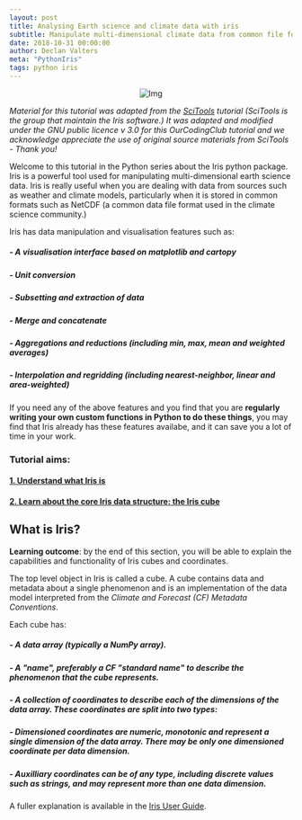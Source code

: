 ```yaml
---
layout: post
title: Analysing Earth science and climate data with iris
subtitle: Manipulate multi-dimensional climate data from common file formats
date: 2018-10-31 00:00:00
author: Declan Valters
meta: "PythonIris"
tags: python iris
---
```

<div class="block">
  <center><img src="{{ site.baseurl }}/img/tutheaderiris.png" alt="Img"></center>
</div>

_Material for this tutorial was adapted from the <a href="https://scitools.org.uk">SciTools</a> tutorial (SciTools is the group that maintain the Iris software.) It was adapted and modified under the GNU public licence v 3.0 for this OurCodingClub tutorial and we acknowledge appreciate the use of original source materials from SciTools - Thank you!_

Welcome to this tutorial in the Python series about the Iris python package. Iris is a powerful tool used for manipulating multi-dimensional earth science data. Iris is really useful when you are dealing with data from sources such as weather and climate models, particularly when it is stored in common formats such as NetCDF (a common data file format used in the climate science community.) 

Iris has data manipulation and visualisation features such as:

##### - A visualisation interface based on matplotlib and cartopy
##### - Unit conversion
##### - Subsetting and extraction of data
##### - Merge and concatenate
##### - Aggregations and reductions (including min, max, mean and weighted averages)
##### - Interpolation and regridding (including nearest-neighbor, linear and area-weighted)

If you need any of the above features and you find that you are **regularly writing your own custom functions in Python to do these things**, you may find that Iris already has these features availabe, and it can save you a lot of time in your work.

### Tutorial aims:

#### <a href="#understanding">1. Understand what Iris is</a>

#### <a href="#cube">2. Learn about the core Iris data structure: the Iris cube</a>


<a name="understanding"></a>

## What is Iris?

<a name="cube"></a>

**Learning outcome**: by the end of this section, you will be able to explain the capabilities and functionality of Iris cubes and coordinates.

The top level object in Iris is called a cube. A cube contains data and metadata about a single phenomenon and is an implementation of the data model interpreted from the *Climate and Forecast (CF) Metadata Conventions*.

Each cube has:

##### - A data array (typically a NumPy array).
##### - A "name", preferably a CF "standard name" to describe the phenomenon that the cube represents.
##### - A collection of coordinates to describe each of the dimensions of the data array. These coordinates are split into two types:
##### - Dimensioned coordinates are numeric, monotonic and represent a single dimension of the data array. There may be only one dimensioned coordinate per data dimension.
##### - Auxilliary coordinates can be of any type, including discrete values such as strings, and may represent more than one data dimension.

A fuller explanation is available in the <a href="http://scitools.org.uk/iris/docs/latest/userguide/iris_cubes.html">Iris User Guide</a>.


